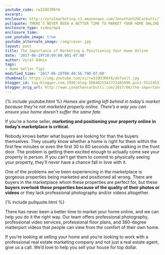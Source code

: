 ```yaml
---
youtube_code: rw3I0OJR6YA
excerpt:
enclosure: http://vyralmarketing.s3.amazonaws.com/Jonathan%20Carbutti/The%20Importance%20of%20Marketing%20%2526%20Positioning%20Your%20Home%20Online.mp4
pullquote: THERE’S NEVER BEEN A BETTER TIME TO MARKET YOUR HOME ONLINE.
enclosure_type: video/mp4
enclosure_time:
use_youtube_image: true
youtube_alternate_image: /img/cover.jpg
layout: post
title: The Importance of Marketing & Positioning Your Home Online
date: '2017-06-19T10:09:00.001-07:00'
author: Vyral Admin
tags:
- Home Seller Tips
modified_time: '2017-06-28T08:40:56.790-07:00'
thumbnail: https://img.youtube.com/vi/rw3I0OJR6YA/default.jpg
blogger_id: tag:blogger.com,1999:blog-3684825543721465996.post-5512453167782193577
blogger_orig_url: http://www.jonathancarbutti.com/2017/06/the-importance-of-marketing-positioning.html
---
```

{% include youtube.html %}
*Homes are getting left behind in today’s market because they’re not marketed properly online. There’s a way you can ensure your home doesn’t suffer the same fate.*

If you’re a home seller, **marketing and positioning your property online in today’s marketplace is critical.**

Nobody knows better what buyers are looking for than the buyers themselves. They usually know whether a home is right for them within the first few minutes or even the first 30 to 60 seconds after walking in the front door. The problem is getting them excited enough to actually come see your property in person. If you can’t get them to commit to physically seeing your property, they’ll never have a chance fall in love with it.

One of the problems we’ve been experiencing in the marketplace is gorgeous properties being marketed and positioned all wrong. There are buyers in the marketplace whom these properties are perfect for, but these **buyers overlook these properties because of the quality of their photos or videos** or they lack professional photography and/or videos altogether.

{% include pullquote.html %}

There has never been a better time to market your home online, and we can help you do it the right way. Our team offers professional photography, professional video services, professional floor plans, and 360-degree matterport videos that people can view from the comfort of their own home.

If you’re looking at selling your home and you’re looking to work with a professional real estate marketing company and not just a real estate agent, give us a call. We’d love to help you sell your house for top dollar.

